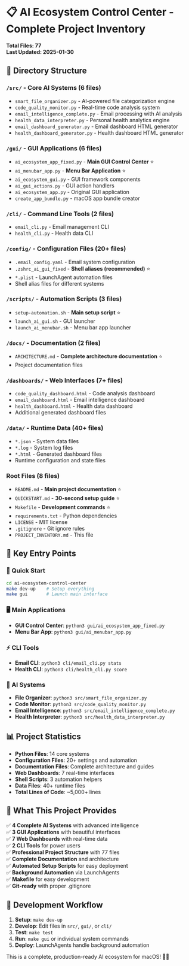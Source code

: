 # 📋 AI Ecosystem Control Center - Complete Project Inventory

**Total Files: 77**  
**Last Updated: 2025-01-30**

## 📁 Directory Structure

### `/src/` - Core AI Systems (6 files)
- `smart_file_organizer.py` - AI-powered file categorization engine
- `code_quality_monitor.py` - Real-time code analysis system
- `email_intelligence_complete.py` - Email processing with AI analysis
- `health_data_interpreter.py` - Personal health analytics engine
- `email_dashboard_generator.py` - Email dashboard HTML generator
- `health_dashboard_generator.py` - Health dashboard HTML generator

### `/gui/` - GUI Applications (6 files)
- `ai_ecosystem_app_fixed.py` - **Main GUI Control Center** ⭐
- `ai_menubar_app.py` - **Menu Bar Application** ⭐
- `ai_ecosystem_gui.py` - GUI framework components
- `ai_gui_actions.py` - GUI action handlers
- `ai_ecosystem_app.py` - Original GUI application
- `create_app_bundle.py` - macOS app bundle creator

### `/cli/` - Command Line Tools (2 files)
- `email_cli.py` - Email management CLI
- `health_cli.py` - Health data CLI

### `/config/` - Configuration Files (20+ files)
- `.email_config.yaml` - Email system configuration
- `.zshrc_ai_gui_fixed` - **Shell aliases (recommended)** ⭐
- `*.plist` - LaunchAgent automation files
- Shell alias files for different systems

### `/scripts/` - Automation Scripts (3 files)
- `setup-automation.sh` - **Main setup script** ⭐
- `launch_ai_gui.sh` - GUI launcher
- `launch_ai_menubar.sh` - Menu bar app launcher

### `/docs/` - Documentation (2 files)
- `ARCHITECTURE.md` - **Complete architecture documentation** ⭐
- Project documentation files

### `/dashboards/` - Web Interfaces (7+ files)
- `code_quality_dashboard.html` - Code analysis dashboard
- `email_dashboard.html` - Email intelligence dashboard
- `health_dashboard.html` - Health data dashboard
- Additional generated dashboard files

### `/data/` - Runtime Data (40+ files)
- `*.json` - System data files
- `*.log` - System log files
- `*.html` - Generated dashboard files
- Runtime configuration and state files

### Root Files (8 files)
- `README.md` - **Main project documentation** ⭐
- `QUICKSTART.md` - **30-second setup guide** ⭐
- `Makefile` - **Development commands** ⭐
- `requirements.txt` - Python dependencies
- `LICENSE` - MIT license
- `.gitignore` - Git ignore rules
- `PROJECT_INVENTORY.md` - This file

## 🎯 Key Entry Points

### 🚀 Quick Start
```bash
cd ai-ecosystem-control-center
make dev-up    # Setup everything
make gui       # Launch main interface
```

### 🖥️ Main Applications
- **GUI Control Center**: `python3 gui/ai_ecosystem_app_fixed.py`
- **Menu Bar App**: `python3 gui/ai_menubar_app.py`

### ⚡ CLI Tools
- **Email CLI**: `python3 cli/email_cli.py stats`
- **Health CLI**: `python3 cli/health_cli.py score`

### 🤖 AI Systems
- **File Organizer**: `python3 src/smart_file_organizer.py`
- **Code Monitor**: `python3 src/code_quality_monitor.py`
- **Email Intelligence**: `python3 src/email_intelligence_complete.py`
- **Health Interpreter**: `python3 src/health_data_interpreter.py`

## 📊 Project Statistics

- **Python Files**: 14 core systems
- **Configuration Files**: 20+ settings and automation
- **Documentation Files**: Complete architecture and guides
- **Web Dashboards**: 7 real-time interfaces
- **Shell Scripts**: 3 automation helpers
- **Data Files**: 40+ runtime files
- **Total Lines of Code**: ~5,000+ lines

## 🎉 What This Project Provides

✅ **4 Complete AI Systems** with advanced intelligence  
✅ **3 GUI Applications** with beautiful interfaces  
✅ **7 Web Dashboards** with real-time data  
✅ **2 CLI Tools** for power users  
✅ **Professional Project Structure** with 77 files  
✅ **Complete Documentation** and architecture  
✅ **Automated Setup Scripts** for easy deployment  
✅ **Background Automation** via LaunchAgents  
✅ **Makefile** for easy development  
✅ **Git-ready** with proper .gitignore

## 🔧 Development Workflow

1. **Setup**: `make dev-up`
2. **Develop**: Edit files in `src/`, `gui/`, or `cli/`
3. **Test**: `make test`
4. **Run**: `make gui` or individual system commands
5. **Deploy**: LaunchAgents handle background automation

This is a complete, production-ready AI ecosystem for macOS! 🚀✨
